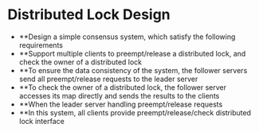 # Distributed Lock Design
- **Design a simple consensus system, which satisfy the following requirements
- **Support multiple clients to preempt/release a distributed lock, and check the owner of a distributed lock
- **To ensure the data consistency of the system, the follower servers send all preempt/release requests to the leader server
- **To check the owner of a distributed lock, the follower server accesses its map directly and sends the results to the clients
- **When the leader server handling preempt/release requests
- **In this system, all clients provide preempt/release/check distributed lock interface
